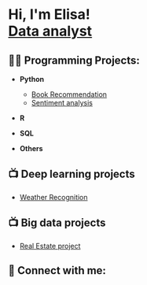 <h1>Hi, I'm Elisa! <br/><a href="www.linkedin.com/in/elisa-lassarre-938a35207">Data analyst</a>
  
<h2>👨‍💻 Programming Projects:</h2>

- <b>Python</b>
  
  - [Book Recommendation](https://github.com/elisalsr/Book_recommendation/tree/main)
  - [Sentiment analysis](https://github.com/elisalsr/Sentiment_analysis)
    
- <b>R</b>


- <b>SQL</b>

    
- <b>Others</b>

    

<h2>📺 Deep learning projects</h2>

- [Weather Recognition](https://github.com/elisalsr/Weather_recognition)


<h2>📺 Big data projects</h2>

-  [Real Estate project](https://github.com/elisalsr/Real-Estate-Market-Data-Exploration-in-Toulouse-and-its-suburbs)

<h2> 🤳 Connect with me:</h2>

[twitter]: https://twitter.com/joshmadakor
[youtube]: https://www.youtube.com/c/joshmadakor
[instagram]: https://www.instagram.com/joshmadakor/
[linkedin]: https://linkedin.com/in/joshmadakor
